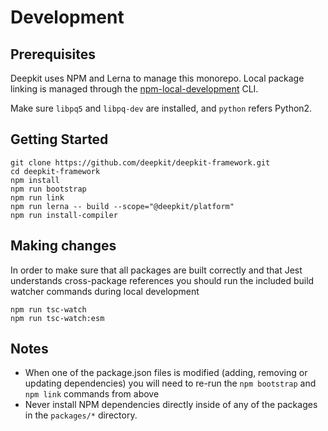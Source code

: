 # Development

## Prerequisites
Deepkit uses NPM and Lerna to manage this monorepo. Local package linking is managed through the [npm-local-development](https://www.npmjs.com/package/npm-local-development) CLI.

Make sure `libpq5` and `libpq-dev` are installed, and `python` refers Python2.

## Getting Started

```shell
git clone https://github.com/deepkit/deepkit-framework.git
cd deepkit-framework
npm install
npm run bootstrap
npm run link
npm run lerna -- build --scope="@deepkit/platform"
npm run install-compiler
```

## Making changes
In order to make sure that all packages are built correctly and that Jest understands cross-package references you should run the included build watcher commands during local development

```shell
npm run tsc-watch
npm run tsc-watch:esm
```

## Notes
- When one of the package.json files is modified (adding, removing or updating dependencies) you will need to re-run the `npm bootstrap` and `npm link` commands from above
- Never install NPM dependencies directly inside of any of the packages in the `packages/*` directory.
